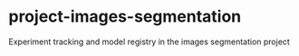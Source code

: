 # project-images-segmentation
Experiment tracking and model registry in the images segmentation project